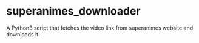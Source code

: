 # superanimes_downloader
A Python3 script that fetches the video link from superanimes website and downloads it.

